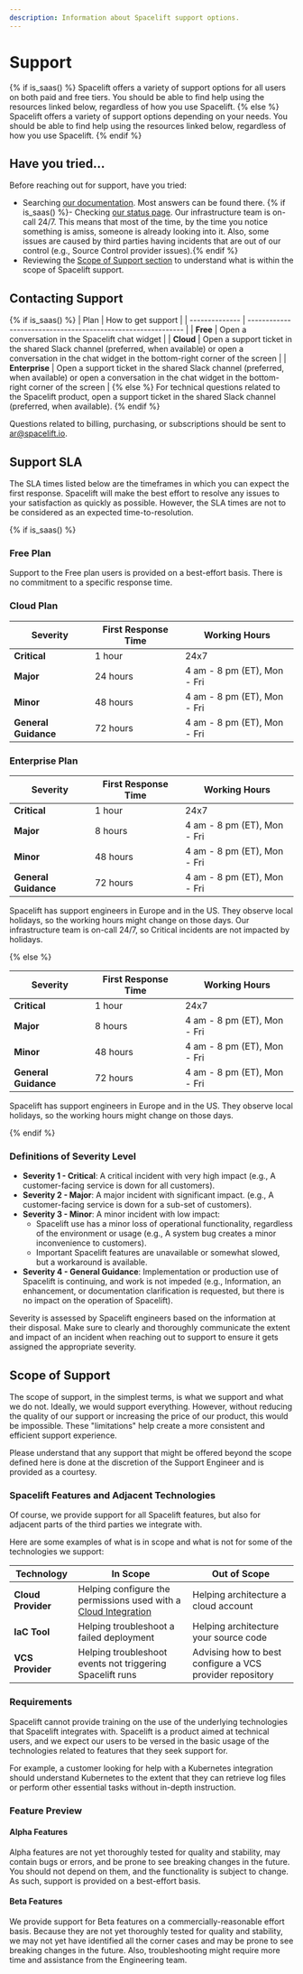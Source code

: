 ```yaml
---
description: Information about Spacelift support options.
---
```


# Support

{% if is_saas() %}
Spacelift offers a variety of support options for all users on both paid and free tiers. You should be able to find help using the resources linked below, regardless of how you use Spacelift.
{% else %}
Spacelift offers a variety of support options depending on your needs. You should be able to find help using the resources linked below, regardless of how you use Spacelift.
{% endif %}

## Have you tried…

Before reaching out for support, have you tried:

- Searching [our documentation](../../README.md). Most answers can be found there.
{% if is_saas() %}- Checking [our status page](https://spacelift.statuspage.io/). Our infrastructure team is on-call 24/7. This means that most of the time, by the time you notice something is amiss, someone is already looking into it. Also, some issues are caused by third parties having incidents that are out of our control (e.g., Source Control provider issues).{% endif %}
- Reviewing the [Scope of Support section](./README.md#scope-of-support) to understand what is within the scope of Spacelift support.

## Contacting Support

{% if is_saas() %}
| Plan           | How to get support                                           |
| -------------- | ------------------------------------------------------------ |
| **Free**       | Open a conversation in the Spacelift chat widget             |
| **Cloud**      | Open a support ticket in the shared Slack channel (preferred, when available) or open a conversation in the chat widget in the bottom-right corner of the screen |
| **Enterprise** | Open a support ticket in the shared Slack channel (preferred, when available) or open a conversation in the chat widget in the bottom-right corner of the screen |
{% else %}
For technical questions related to the Spacelift product, open a support ticket in the shared Slack channel (preferred, when available).
{% endif %}

Questions related to billing, purchasing, or subscriptions should be sent to [ar@spacelift.io](mailto:ar@spacelift.io).

## Support SLA

The SLA times listed below are the timeframes in which you can expect the first response. Spacelift will make the best effort to resolve any issues to your satisfaction as quickly as possible. However, the SLA times are not to be considered as an expected time-to-resolution.

{% if is_saas() %}

### Free Plan

Support to the Free plan users is provided on a best-effort basis. There is no commitment to a specific response time.

### Cloud Plan

| Severity             | First Response Time | Working Hours               |
| -------------------- | ------------------- | --------------------------- |
| **Critical**         | 1 hour              | 24x7                        |
| **Major**            | 24 hours            | 4 am - 8 pm (ET), Mon - Fri |
| **Minor**            | 48 hours            | 4 am - 8 pm (ET), Mon - Fri |
| **General Guidance** | 72 hours            | 4 am - 8 pm (ET), Mon - Fri |

### Enterprise Plan

| Severity             | First Response Time | Working Hours               |
| -------------------- | ------------------- | --------------------------- |
| **Critical**         | 1 hour              | 24x7                        |
| **Major**            | 8 hours             | 4 am - 8 pm (ET), Mon - Fri |
| **Minor**            | 48 hours            | 4 am - 8 pm (ET), Mon - Fri |
| **General Guidance** | 72 hours            | 4 am - 8 pm (ET), Mon - Fri |

Spacelift has support engineers in Europe and in the US. They observe local holidays, so the working hours might change on those days. Our infrastructure team is on-call 24/7, so Critical incidents are not impacted by holidays.

{% else %}

| Severity             | First Response Time | Working Hours               |
| -------------------- | ------------------- | --------------------------- |
| **Critical**         | 1 hour              | 24x7                        |
| **Major**            | 8 hours             | 4 am - 8 pm (ET), Mon - Fri |
| **Minor**            | 48 hours            | 4 am - 8 pm (ET), Mon - Fri |
| **General Guidance** | 72 hours            | 4 am - 8 pm (ET), Mon - Fri |

Spacelift has support engineers in Europe and in the US. They observe local holidays, so the working hours might change on those days.

{% endif %}

### Definitions of Severity Level

- **Severity 1 - Critical**: A critical incident with very high impact (e.g., A customer-facing service is down for all customers).
- **Severity 2 - Major**: A major incident with significant impact. (e.g., A customer-facing service is down for a sub-set of customers).
- **Severity 3 - Minor**: A minor incident with low impact:
    - Spacelift use has a minor loss of operational functionality, regardless of the environment or usage (e.g., A system bug creates a minor inconvenience to customers).
    - Important Spacelift features are unavailable or somewhat slowed, but a workaround is available.
- **Severity 4 - General Guidance**: Implementation or production use of Spacelift is continuing, and work is not impeded (e.g., Information, an enhancement, or documentation clarification is requested, but there is no impact on the operation of Spacelift).

Severity is assessed by Spacelift engineers based on the information at their disposal. Make sure to clearly and thoroughly communicate the extent and impact of an incident when reaching out to support to ensure it gets assigned the appropriate severity.

## Scope of Support

The scope of support, in the simplest terms, is what we support and what we do not. Ideally, we would support everything. However, without reducing the quality of our support or increasing the price of our product, this would be impossible. These "limitations" help create a more consistent and efficient support experience.

Please understand that any support that might be offered beyond the scope defined here is done at the discretion of the Support Engineer and is provided as a courtesy.

### Spacelift Features and Adjacent Technologies

Of course, we provide support for all Spacelift features, but also for adjacent parts of the third parties we integrate with.

Here are some examples of what is in scope and what is not for some of the technologies we support:

| Technology         | In Scope                                                     | Out of Scope                                             |
| ------------------ | ------------------------------------------------------------ | -------------------------------------------------------- |
| **Cloud Provider** | Helping configure the permissions used with a [Cloud Integration](../../integrations/cloud-providers/README.md) | Helping architecture a cloud account                     |
| **IaC Tool**       | Helping troubleshoot a failed deployment                     | Helping architecture your source code                    |
| **VCS Provider**   | Helping troubleshoot events not triggering Spacelift runs    | Advising how to best configure a VCS provider repository |

### Requirements

Spacelift cannot provide training on the use of the underlying technologies that Spacelift integrates with. Spacelift is a product aimed at technical users, and we expect our users to be versed in the basic usage of the technologies related to features that they seek support for.

For example, a customer looking for help with a Kubernetes integration should understand Kubernetes to the extent that they can retrieve log files or perform other essential tasks without in-depth instruction.

### Feature Preview

#### Alpha Features

Alpha features are not yet thoroughly tested for quality and stability, may contain bugs or errors, and be prone to see breaking changes in the future. You should not depend on them, and the functionality is subject to change. As such, support is provided on a best-effort basis.

#### Beta Features

We provide support for Beta features on a commercially-reasonable effort basis. Because they are not yet thoroughly tested for quality and stability, we may not yet have identified all the corner cases and may be prone to see breaking changes in the future. Also, troubleshooting might require more time and assistance from the Engineering team.
